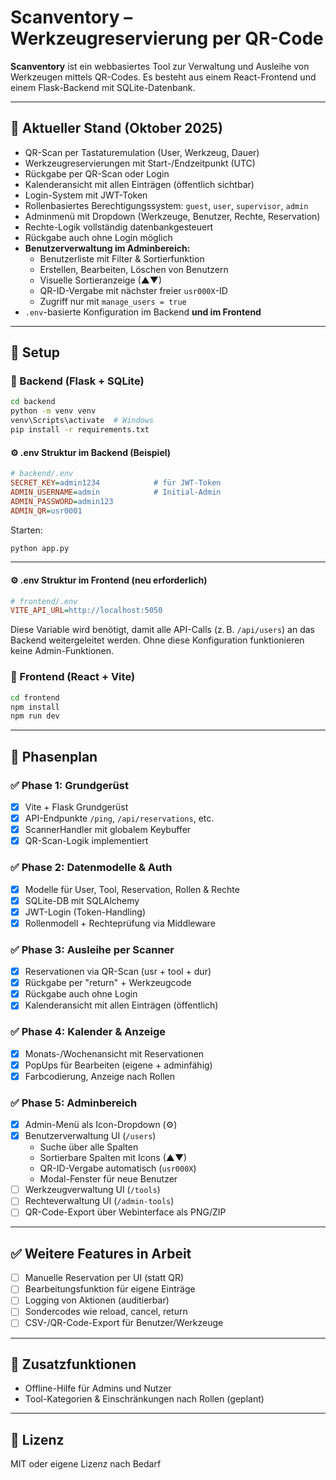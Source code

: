 # Scanventory – Werkzeugreservierung per QR-Code

**Scanventory** ist ein webbasiertes Tool zur Verwaltung und Ausleihe von Werkzeugen mittels QR-Codes. Es besteht aus einem React-Frontend und einem Flask-Backend mit SQLite-Datenbank.

---

## 📆 Aktueller Stand (Oktober 2025)

- QR-Scan per Tastaturemulation (User, Werkzeug, Dauer)
- Werkzeugreservierungen mit Start-/Endzeitpunkt (UTC)
- Rückgabe per QR-Scan oder Login
- Kalenderansicht mit allen Einträgen (öffentlich sichtbar)
- Login-System mit JWT-Token
- Rollenbasiertes Berechtigungssystem: `guest`, `user`, `supervisor`, `admin`
- Adminmenü mit Dropdown (Werkzeuge, Benutzer, Rechte, Reservation)
- Rechte-Logik vollständig datenbankgesteuert
- Rückgabe auch ohne Login möglich
- **Benutzerverwaltung im Adminbereich:**
  - Benutzerliste mit Filter & Sortierfunktion
  - Erstellen, Bearbeiten, Löschen von Benutzern
  - Visuelle Sortieranzeige (▲▼)
  - QR-ID-Vergabe mit nächster freier `usr000X`-ID
  - Zugriff nur mit `manage_users = true`
- `.env`-basierte Konfiguration im Backend **und im Frontend**

---

## 🔧 Setup

### 🔹 Backend (Flask + SQLite)

```bash
cd backend
python -m venv venv
venv\Scripts\activate  # Windows
pip install -r requirements.txt
```

#### ⚙️ .env Struktur im Backend (Beispiel)

```ini
# backend/.env
SECRET_KEY=admin1234            # für JWT-Token
ADMIN_USERNAME=admin            # Initial-Admin
ADMIN_PASSWORD=admin123
ADMIN_QR=usr0001
```

Starten:

```bash
python app.py
```

---

#### ⚙️ .env Struktur im Frontend (neu erforderlich)

```ini
# frontend/.env
VITE_API_URL=http://localhost:5050
```

Diese Variable wird benötigt, damit alle API-Calls (z. B. `/api/users`) an das Backend weitergeleitet werden. Ohne diese Konfiguration funktionieren keine Admin-Funktionen.

### 🔹 Frontend (React + Vite)

```bash
cd frontend
npm install
npm run dev
```

---

## 🚧 Phasenplan

### ✅ Phase 1: Grundgerüst

- [x] Vite + Flask Grundgerüst
- [x] API-Endpunkte `/ping`, `/api/reservations`, etc.
- [x] ScannerHandler mit globalem Keybuffer
- [x] QR-Scan-Logik implementiert

### ✅ Phase 2: Datenmodelle & Auth

- [x] Modelle für User, Tool, Reservation, Rollen & Rechte
- [x] SQLite-DB mit SQLAlchemy
- [x] JWT-Login (Token-Handling)
- [x] Rollenmodell + Rechteprüfung via Middleware

### ✅ Phase 3: Ausleihe per Scanner

- [x] Reservationen via QR-Scan (usr + tool + dur)
- [x] Rückgabe per "return" + Werkzeugcode
- [x] Rückgabe auch ohne Login
- [x] Kalenderansicht mit allen Einträgen (öffentlich)

### ✅ Phase 4: Kalender & Anzeige

- [x] Monats-/Wochenansicht mit Reservationen
- [x] PopUps für Bearbeiten (eigene + adminfähig)
- [x] Farbcodierung, Anzeige nach Rollen

### ✅ Phase 5: Adminbereich

- [x] Admin-Menü als Icon-Dropdown (⚙️)
- [x] Benutzerverwaltung UI (`/users`)
  - Suche über alle Spalten
  - Sortierbare Spalten mit Icons (▲▼)
  - QR-ID-Vergabe automatisch (`usr000X`)
  - Modal-Fenster für neue Benutzer
- [ ] Werkzeugverwaltung UI (`/tools`)
- [ ] Rechteverwaltung UI (`/admin-tools`)
- [ ] QR-Code-Export über Webinterface als PNG/ZIP

---

## ✅ Weitere Features in Arbeit

- [ ] Manuelle Reservation per UI (statt QR)
- [ ] Bearbeitungsfunktion für eigene Einträge
- [ ] Logging von Aktionen (auditierbar)
- [ ] Sondercodes wie reload, cancel, return
- [ ] CSV-/QR-Code-Export für Benutzer/Werkzeuge

---

## 🔲 Zusatzfunktionen

- Offline-Hilfe für Admins und Nutzer
- Tool-Kategorien & Einschränkungen nach Rollen (geplant)

---

## 📄 Lizenz

MIT oder eigene Lizenz nach Bedarf
